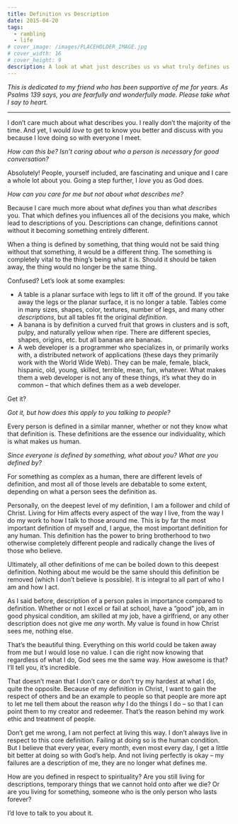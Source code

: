 ```yaml
---
title: Definition vs Description
date: 2015-04-20
tags:
  - rambling
  - life
# cover_image: /images/PLACEHOLDER_IMAGE.jpg
# cover_width: 16
# cover_height: 9
description: A look at what just describes us vs what truly defines us.
---
```


_This is dedicated to my friend who has been supportive of me for years. As Psalms 139 says, you are fearfully and wonderfully made. Please take what I say to heart._

<hr>

I don’t care much about what describes you. I really don’t the majority of the time. And yet, I would _love_ to get to know you better and discuss with you because I love doing so with everyone I meet.

_How can this be? Isn’t caring about who a person is necessary for good conversation?_

Absolutely! People, yourself included, are fascinating and unique and I care a whole lot about you. Going a step further, I _love_ you as God does.

_How can you care for me but not about what describes me?_

Because I care much more about what _defines_ you than what _describes_ you. That which defines you influences all of the decisions you make, which lead to descriptions of you. Descriptions can change, definitions cannot without it becoming something entirely different.

<span class="excerpt_marker"></span>

When a thing is defined by something, that thing would not be said thing without that something, it would be a different thing. The something is completely vital to the thing’s being what it is. Should it should be taken away, the thing would no longer be the same thing.

Confused? Let’s look at some examples:

- A table is a planar surface with legs to lift it off of the ground. If you take away the legs or the planar surface, it is no longer a table. Tables come in many sizes, shapes, color, textures, number of legs, and many other _descriptions_, but all tables fit the original _definition_.
- A banana is by definition a curved fruit that grows in clusters and is soft, pulpy, and naturally yellow when ripe. There are different species, shapes, origins, etc. but all bananas are bananas.
- A web developer is a programmer who specializes in, or primarily works with, a distributed network of applications (these days they primarily work with the World Wide Web). They can be male, female, black, hispanic, old, young, skilled, terrible, mean, fun, whatever. What makes them a web developer is not any of these things, it’s what they do in common – that which defines them as a web developer.

Get it?

_Got it, but how does this apply to you talking to people?_

Every person is defined in a similar manner, whether or not they know what that definition is. These definitions are the essence our individuality, which is what makes us human.

_Since everyone is defined by something, what about you? What are you defined by?_

For something as complex as a human, there are different levels of definition, and most all of those levels are debatable to some extent, depending on what a person sees the definition as.

Personally, on the deepest level of my definition, I am a follower and child of Christ. Living for Him affects every aspect of the way I live, from the way I do my work to how I talk to those around me. This is by far the most important definition of myself and, I argue, the most important definition for any human. This definition has the power to bring brotherhood to two otherwise completely different people and radically change the lives of those who believe.

Ultimately, all other definitions of me can be boiled down to this deepest definition. Nothing about me would be the same should this definition be removed (which I don’t believe is possible). It is integral to all part of who I am and how I act.

As I said before, description of a person pales in importance compared to definition. Whether or not I excel or fail at school, have a “good” job, am in good physical condition, am skilled at my job, have a girlfriend, or any other description does not give me _any_ worth. My value is found in how Christ sees me, nothing else.

That’s the beautiful thing. Everything on this world could be taken away from me but I would lose no value. I can die right now knowing that regardless of what I do, God sees me the same way. How awesome is that? I’ll tell you, it’s incredible.

That doesn’t mean that I don’t care or don’t try my hardest at what I do, quite the opposite. Because of my definition in Christ, I want to gain the respect of others and be an example to people so that people are more apt to let me tell them about the reason _why_ I do the things I do – so that I can point them to my creator and redeemer. That’s the reason behind my work ethic and treatment of people.

Don’t get me wrong, I am not perfect at living this way. I don’t always live in respect to this core definition. Failing at doing so is the human condition. But I believe that every year, every month, even most every day, I get a little bit better at doing so with God’s help. And not living perfectly is okay – my failures are a description of me, they are no longer what defines me.

How are you defined in respect to spirituality? Are you still living for descriptions, temporary things that we cannot hold onto after we die? Or are you living for something, someone who is the only person who lasts forever?

I’d love to talk to you about it.
